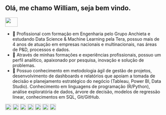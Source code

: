 ## Olá, me chamo William, seja bem vindo. 

<div>
  
<img align="center" height="30" width="40" src="https://blog.indicium.tech/content/images/2021/03/Analista-de-dados-precisa-de-ferramentas-blog_conteudo-analista-de-dados_indicium-v1_003.jpg">
  
<div>
  
<div>

- 🔭 Profissional com formação em Engenharia pelo Grupo Anchieta e estudando Data Science & Machine Learning pela Tera, possuo mais de 4 anos de atuação em empresas nacionais e multinacionais, nas áreas de P&D, processos e dados. 
- 🌱 Através de minhas formações e experiências profissionais, possuo um perfil analítico, apaixonado por pesquisa, inovação e solução de problemas.
- 👯 Possuo conhecimento em metodologia ágil de gestão de projetos, desenvolvimento de dashboards e relatórios que apoiam a tomada de decisão e planejamento estratégico do negócio (Tableau, Power BI, Data Studio).
Conhecimento em linguagens de programação (R/Python), análise exploratória de dados, árvore de decisão, modelos de regressão linear, conhecimentos em SQL, Git/GitHub.

<div>
  
<div>
  
<img height="20em" src="https://camo.githubusercontent.com/8c911145636fa1df3281a681c1a8647f52e407fdada7e8e1c4895b4c5ce1e48c/68747470733a2f2f696d672e736869656c64732e696f2f62616467652f2d506f77657225323042492d626c61636b3f7374796c653d706c6173746963266c6f676f3d506f7765722d4249">
<img height="20em" src="https://img.shields.io/badge/Microsoft_SQL_Server-CC2927?style=for-the-badge&logo=microsoft-sql-server&logoColor=white">
<img height="20em" src="https://img.shields.io/badge/PostgreSQL-316192?style=for-the-badge&logo=postgresql&logoColor=white">
<img height="20em" src="https://camo.githubusercontent.com/8abf595e51634646db8e4ee0deb97c81f4a05cb69cc810a15ea19c481e8d2cc8/68747470733a2f2f696d672e736869656c64732e696f2f62616467652f2d522d626c61636b3f7374796c653d666c61742d737175617265266c6f676f3d52">
<img height="20em" src="https://camo.githubusercontent.com/66827c53581cfee18c55618697d74a3c6167932d3c1980fba2019ef7a3e553b0/68747470733a2f2f696d672e736869656c64732e696f2f62616467652f2d507974686f6e2d626c61636b3f7374796c653d666c61742d737175617265266c6f676f3d507974686f6e">
<img height="20em" src="https://camo.githubusercontent.com/d0cb40f5f51c0a0e69d8ddae48e4426cbc2f193d1f11c59fc632859fd238b065/68747470733a2f2f696d672e736869656c64732e696f2f62616467652f2d4769742d626c61636b3f7374796c653d666c61742d737175617265266c6f676f3d476974">
<img height="20em" src="https://camo.githubusercontent.com/450b801413f76f46d74642a6fa95cb312b107abeb8589ade43b23ad83eb35454/68747470733a2f2f696d672e736869656c64732e696f2f62616467652f2d5461626c6561752d626c61636b3f7374796c653d706c6173746963266c6f676f3d5461626c656175">
  
  
  
                         
                  

<div>

